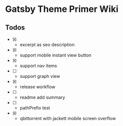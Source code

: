 # Gatsby Theme Primer Wiki

## Todos

- [x] - excerpt as seo description
- [x] - support mobile instant view button
- [x] - support nav items
- [ ] - support graph view
- [x] - release workflow
- [ ] - readme add summary
- [ ] - pathPrefix test
- [x] - qbittorrent with jackett mobile screen overflow
